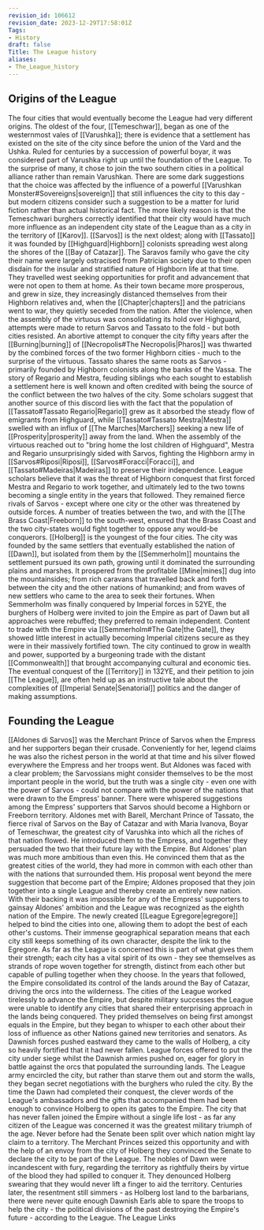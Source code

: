 ```yaml
---
revision_id: 106612
revision_date: 2023-12-29T17:58:01Z
Tags:
- History
draft: false
Title: The League history
aliases:
- The_League_history
---
```

## Origins of the League
The four cities that would eventually become the League had very different origins. The oldest of the four, [[Temeschwar]], began as one of the westernmost vales of [[Varushka]]; there is evidence that a settlement has existed on the site of the city since before the union of the Vard and the Ushka. Ruled for centuries by a succession of powerful boyar, it was considered part of Varushka right up until the foundation of the League. To the surprise of many, it chose to join the two southern cities in a political alliance rather than remain Varushkan. There are some dark suggestions that the choice was affected by the influence of a powerful [[Varushkan Monster#Sovereigns|sovereign]] that still influences the city to this day - but modern citizens consider such a suggestion to be a matter for lurid fiction rather than actual historical fact. The more likely reason is that the Temeschwari burghers correctly identified that their city would have much more influence as an independent city state of the League than as a city in the territory of [[Karov]].
[[Sarvos]] is the next oldest; along with [[Tassato]] it was founded by [[Highguard|Highborn]] colonists spreading west along the shores of the [[Bay of Catazar]]. The Saravos family who gave the city their name were largely ostracised from Patrician society due to their open disdain for the insular and stratified nature of Highborn life at that time. They travelled west seeking opportunities for profit and advancement that were not open to them at home. As their town became more prosperous, and grew in size, they increasingly distanced themselves from their Highborn relatives and, when the [[Chapter|chapters]] and the patricians went to war, they quietly seceded from the nation. After the violence, when the assembly of the virtuous was consolidating its hold over Highguard, attempts were made to return Sarvos and Tassato to the fold - but both cities resisted. An abortive attempt to conquer the city fifty years after the [[Burning|burning]] of [[Necropolis#The Necropolis|Pharos]] was thwarted by the combined forces of the two former Highborn cities - much to the surprise of the virtuous.
Tassato shares the same roots as Sarvos - primarily founded by Highborn colonists along the banks of the Vassa. The story of Regario and Mestra, feuding siblings who each sought to establish a settlement here is well known and often credited with being the source of the conflict between the two halves of the city. Some scholars suggest that another source of this discord lies with the fact that the population of [[Tassato#Tassato Regario|Regario]] grew as it absorbed the steady flow of emigrants from Highguard, while [[Tassato#Tassato Mestra|Mestra]] swelled with an influx of [[The Marches|Marchers]] seeking a new life of [[Prosperity|prosperity]] away from the land. When the assembly of the virtuous reached out to "bring home the lost  children of Highguard", Mestra and Regario unsurprisingly sided with Sarvos, fighting the Highborn army in [[Sarvos#Riposi|Riposi]], [[Sarvos#Foracci|Foracci]], and [[Tassato#Madeiras|Madeiras]] to preserve their independence. League scholars believe that it was the threat of Highborn conquest that first forced Mestra and Regario to work together, and ultimately led to the two towns becoming a single entity in the years that followed. They remained fierce rivals of Sarvos - except where one city or the other was threatened by outside forces. A number of treaties between the two, and with the [[The Brass Coast|Freeborn]] to the south-west, ensured that the Brass Coast and the two city-states would fight together to oppose any would-be conquerors.
[[Holberg]] is the youngest of the four cities. The city was founded by the same settlers that eventually established the nation of [[Dawn]], but isolated from them by the [[Semmerholm]] mountains the settlement pursued its own path, growing until it dominated the surrounding plains and marshes. It prospered from the profitable [[Mine|mines]] dug into the mountainsides; from rich caravans that travelled back and forth between the city and the other nations of humankind; and from waves of new settlers who came to the area to seek their fortunes. When Semmerholm was finally conquered by Imperial forces in 52YE, the burghers of Holberg were invited to join the Empire as part of Dawn but all approaches were rebuffed; they preferred to remain independent. Content to trade with the Empire via [[Semmerholm#The Gate|the Gate]], they showed little interest in actually becoming Imperial citizens secure as they were in their massively fortified town. The city continued to grow in wealth and power, supported by a burgeoning trade with the distant [[Commonwealth]] that brought accompanying cultural and economic ties. The eventual conquest of the [[Territory]] in 132YE, and their petition to join [[The League]], are often held up as an instructive tale about the complexities of [[Imperial Senate|Senatorial]] politics and the danger of making assumptions.
## Founding the League
[[Aldones di Sarvos]] was the Merchant Prince of Sarvos when the Empress and her supporters began their crusade. Conveniently for her, legend claims he was also the richest person in the world at that time and his silver flowed everywhere the Empress and her troops went. But Aldones was faced with a clear problem; the Sarvossians might consider themselves to be the most important people in the world, but the truth was a single city - even one with the power of Sarvos - could not compare with the power of the nations that were drawn to the Empress' banner. There were whispered suggestions among the Empress' supporters that Sarvos should become a Highborn or Freeborn territory.
Aldones met with Barell, Merchant Prince of Tassato, the fierce rival of Sarvos on the Bay of Catazar and with Maria Ivanova, Boyar of Temeschwar, the greatest city of Varushka into which all the riches of that nation flowed. He introduced them to the Empress, and together they persuaded the two that their future lay with the Empire. But Aldones' plan was much more ambitious than even this. He convinced them that as the greatest cities of the world, they had more in common with each other than with the nations that surrounded them. His proposal went beyond the mere suggestion that become part of the Empire; Aldones proposed that they join together into a single League and thereby create an entirely new nation. 
With their backing it was impossible for any of the Empress' supporters to gainsay Aldones' ambition and the League was recognized as the eighth nation of the Empire. The newly created [[League Egregore|egregore]] helped to bind the cities into one, allowing them to adopt the best of each other's customs. Their immense geographical separation means that each city still keeps something of its own character, despite the link to the Egregore. As far as the League is concerned this is part of what gives them their strength; each city has a vital spirit of its own - they see themselves as strands of rope woven together for strength, distinct from each other but capable of pulling together when they choose.
In the years that followed, the Empire consolidated its control of the lands around the Bay of Catazar, driving the orcs into the wilderness. The cities of the League worked tirelessly to advance the Empire, but despite military successes the League were unable to identify any cities that shared their enterprising approach in the lands being conquered. They prided themselves on being first amongst equals in the Empire, but they began to whisper to each other about their loss of influence as other Nations gained new territories and senators.
As Dawnish forces pushed eastward they came to the walls of Holberg, a city so heavily fortified that it had never fallen. League forces offered to put the city under siege whilst the Dawnish armies pushed on, eager for glory in battle against the orcs that populated the surrounding lands. The League army encircled the city, but rather than starve them out and storm the walls, they began secret negotiations with the burghers who ruled the city. By the time the Dawn had completed their conquest, the clever words of the League's ambassadors and the gifts that accompanied them had been enough to convince Holberg to open its gates to the Empire. The city that has never fallen joined the Empire without a single life lost - as far any citizen of the League was concerned it was the greatest military triumph of the age.
Never before had the Senate been split over which nation might lay claim to a territory. The Merchant Princes seized this opportunity and with the help of an envoy from the city of Holberg they convinced the Senate to declare the city to be part of the League. The nobles of Dawn were incandescent with fury, regarding the territory as rightfully theirs by virtue of the blood they had spilled to conquer it. They denounced Holberg swearing that they would never lift a finger to aid the territory. Centuries later, the resentment still simmers - as Holberg lost land to the barbarians, there were never quite enough Dawnish Earls able to spare the troops to help the city - the political divisions of the past destroying the Empire's future - according to the League.
The League Links
